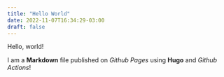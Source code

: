 ```yaml
---
title: "Hello World"
date: 2022-11-07T16:34:29-03:00
draft: false
---
```


Hello, world!  

I am a **Markdown** file published on _Github Pages_ using **Hugo** and _Github Actions_!
